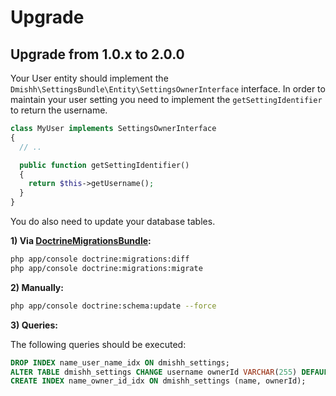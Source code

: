 # Upgrade

## Upgrade from 1.0.x to 2.0.0

Your User entity should implement the `Dmishh\SettingsBundle\Entity\SettingsOwnerInterface` interface. In order to maintain
your user setting you need to implement the `getSettingIdentifier` to return the username.

``` php
class MyUser implements SettingsOwnerInterface
{
  // ..

  public function getSettingIdentifier()
  {
    return $this->getUsername();
  }
}
```

You do also need to update your database tables.

**1) Via [DoctrineMigrationsBundle](http://symfony.com/doc/current/bundles/DoctrineMigrationsBundle/index.html):**

```bash
php app/console doctrine:migrations:diff
php app/console doctrine:migrations:migrate
```

**2) Manually:**

```bash
php app/console doctrine:schema:update --force
```

**3) Queries:**

The following queries should be executed:

``` sql
DROP INDEX name_user_name_idx ON dmishh_settings;
ALTER TABLE dmishh_settings CHANGE username ownerId VARCHAR(255) DEFAULT NULL;
CREATE INDEX name_owner_id_idx ON dmishh_settings (name, ownerId);
```
